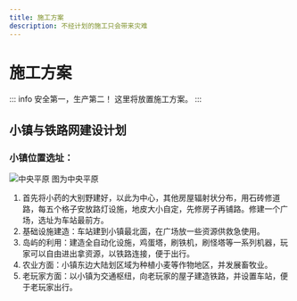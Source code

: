 ```yaml
---
title: 施工方案
description: 不经计划的施工只会带来灾难
---
```

# 施工方案
::: info 安全第一，生产第二！
这里将放置施工方案。
:::
## 小镇与铁路网建设计划<Badge type="tip" text="一期" /><Badge type="warning" text="建设中" />
### 小镇位置选址：
![中央平原](/中央平原.jpg "简单示意图")
图为中央平原<br>
1. 首先将小药的大别野建好，以此为中心，其他房屋辐射状分布，用石砖修道路，每五个格子安放路灯设施，地皮大小自定，先修房子再铺路。修建一个广场，选址为车站最前方。<br>
1. 基础设施建造：车站建到小镇最北面，在广场放一些资源供救急使用。<br>
1. 岛屿的利用：建造全自动化设施，鸡蛋塔，刷铁机，刷怪塔等一系列机器，玩家可以自由进出拿资源，以铁路连接，便于出行。<br>
1. 农业方面：小镇东边大陆划区域为种植小麦等作物地区，并发展畜牧业。<br>
1. 老玩家方面：以小镇为交通枢纽，向老玩家的屋子建造铁路，并设置车站，便于老玩家出行。<br>